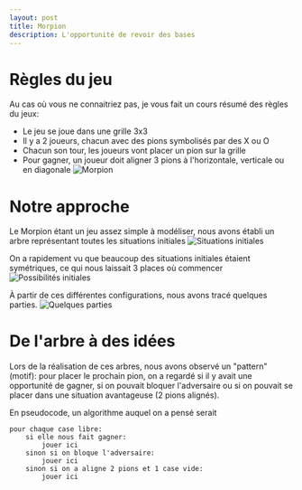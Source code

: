```yaml
---
layout: post
title: Morpion
description: L'opportunité de revoir des bases
---
```



# Règles du jeu

Au cas où vous ne connaitriez pas, je vous fait un cours résumé des règles du jeux:
- Le jeu se joue dans une grille 3x3
- Il y a 2 joueurs, chacun avec des pions symbolisés par des X ou O
- Chacun son tour, les joueurs vont placer un pion sur la grille
- Pour gagner, un joueur doit aligner 3 pions à l'horizontale, verticale ou en diagonale
![Morpion](#)


# Notre approche

Le Morpion étant un jeu assez simple à modéliser, nous avons établi un arbre représentant toutes les situations initiales
![Situations initiales](#)

On a rapidement vu que beaucoup des situations initiales étaient symétriques, ce qui nous laissait 3 places où commencer
![Possibilités initiales](#)

À partir de ces différentes configurations, nous avons tracé quelques parties.
![Quelques parties](#)


# De l'arbre à des idées

Lors de la réalisation de ces arbres, nous avons observé un "pattern" (motif): pour placer le prochain pion, on a regardé si il y avait une opportunité de gagner, si on pouvait bloquer l'adversaire ou si on pouvait se placer dans une situation avantageuse (2 pions alignés).

En pseudocode, un algorithme auquel on a pensé serait
```
pour chaque case libre:
	si elle nous fait gagner:
		jouer ici
	sinon si on bloque l'adversaire:
		jouer ici
	sinon si on a aligne 2 pions et 1 case vide:
		jouer ici
```

